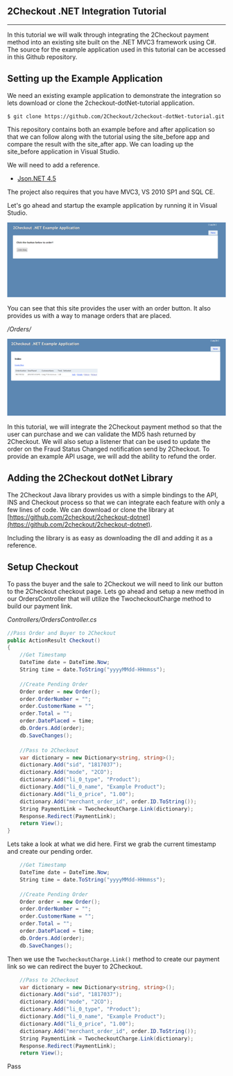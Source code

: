 ## 2Checkout .NET Integration Tutorial
----------------------------------------

In this tutorial we will walk through integrating the 2Checkout payment method into an existing site built on the .NET MVC3 framework using C#. The source for the example application used in this tutorial can be accessed in this Github repository.

Setting up the Example Application
----------------------------------

We need an existing example application to demonstrate the integration so lets download or clone the 2checkout-dotNet-tutorial application.

```shell
$ git clone https://github.com/2Checkout/2checkout-dotNet-tutorial.git
```

This repository contains both an example before and after application so that we can follow along with the tutorial using the site\_before app and compare the result with the site\_after app. We can loading up the site\_before application in Visual Studio.

We will need to add a reference.

* [Json.NET 4.5](http://json.codeplex.com/releases/view/92198)

The project also requires that you have MVC3, VS 2010 SP1 and SQL CE.


Let's go ahead and startup the example application by running it in Visual Studio.

![](http://github.com/2checkout/2checkout-dotNet-tutorial/raw/master/img/site-1.png)

You can see that this site provides the user with an order button. It also provides us with a way to manage orders that are placed.

_/Orders/_

![](http://github.com/2checkout/2checkout-dotNet-tutorial/raw/master/img/site-2.png)

In this tutorial, we will integrate the 2Checkout payment method so that the user can purchase and we can validate the MD5 hash returned by 2Checkout. We will also setup a listener that can be used to update the order on the Fraud Status Changed notification send by 2Checkout. To provide an example API usage, we will add the ability to refund the order.


Adding the 2Checkout dotNet Library
------------------------------------
The 2Checkout Java library provides us with a simple bindings to the API, INS and Checkout process so that we can integrate each feature with only a few lines of code. We can download or clone the library at [https://github.com/2checkout/2checkout-dotnet](https://github.com/2checkout/2checkout-dotnet).

Including the library is as easy as downloading the dll and adding it as a reference.

Setup Checkout
-----------
To pass the buyer and the sale to 2Checkout we will need to link our button to the 2Checkout checkout page. Lets go ahead and setup a new method in our OrdersController that will utilize the TwocheckoutCharge method to build our payment link.

_Controllers/OrdersController.cs_
```csharp
//Pass Order and Buyer to 2Checkout
public ActionResult Checkout()
{
    //Get Timestamp
    DateTime date = DateTime.Now;
    String time = date.ToString("yyyyMMdd-HHmmss");

    //Create Pending Order
    Order order = new Order();
    order.OrderNumber = "";
    order.CustomerName = "";
    order.Total = "";
    order.DatePlaced = time;
    db.Orders.Add(order);
    db.SaveChanges();

    //Pass to 2Checkout
    var dictionary = new Dictionary<string, string>();
    dictionary.Add("sid", "1817037");
    dictionary.Add("mode", "2CO");
    dictionary.Add("li_0_type", "Product");
    dictionary.Add("li_0_name", "Example Product");
    dictionary.Add("li_0_price", "1.00");
    dictionary.Add("merchant_order_id", order.ID.ToString());
    String PaymentLink = TwocheckoutCharge.Link(dictionary);
    Response.Redirect(PaymentLink);
    return View();
}
```

Lets take a look at what we did here. First we grab the current timestamp and create our pending order.

```csharp
    //Get Timestamp
    DateTime date = DateTime.Now;
    String time = date.ToString("yyyyMMdd-HHmmss");

    //Create Pending Order
    Order order = new Order();
    order.OrderNumber = "";
    order.CustomerName = "";
    order.Total = "";
    order.DatePlaced = time;
    db.Orders.Add(order);
    db.SaveChanges();
```

Then we use the `TwocheckoutCharge.Link()` method to create our payment link so we can redirect the buyer to 2Checkout.

```csharp
    //Pass to 2Checkout
    var dictionary = new Dictionary<string, string>();
    dictionary.Add("sid", "1817037");
    dictionary.Add("mode", "2CO");
    dictionary.Add("li_0_type", "Product");
    dictionary.Add("li_0_name", "Example Product");
    dictionary.Add("li_0_price", "1.00");
    dictionary.Add("merchant_order_id", order.ID.ToString());
    String PaymentLink = TwocheckoutCharge.Link(dictionary);
    Response.Redirect(PaymentLink);
    return View();
```

Pass
